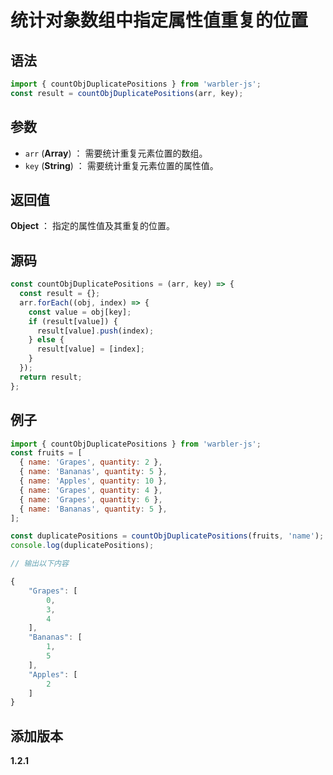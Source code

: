 # 统计对象数组中指定属性值重复的位置

## 语法

```js
import { countObjDuplicatePositions } from 'warbler-js';
const result = countObjDuplicatePositions(arr, key);
```

## 参数

- `arr` (**Array**) ： 需要统计重复元素位置的数组。
- `key` (**String**) ： 需要统计重复元素位置的属性值。

## 返回值

**Object** ： 指定的属性值及其重复的位置。

## 源码

```js
const countObjDuplicatePositions = (arr, key) => {
  const result = {};
  arr.forEach((obj, index) => {
    const value = obj[key];
    if (result[value]) {
      result[value].push(index);
    } else {
      result[value] = [index];
    }
  });
  return result;
};
```

## 例子

```js
import { countObjDuplicatePositions } from 'warbler-js';
const fruits = [
  { name: 'Grapes', quantity: 2 },
  { name: 'Bananas', quantity: 5 },
  { name: 'Apples', quantity: 10 },
  { name: 'Grapes', quantity: 4 },
  { name: 'Grapes', quantity: 6 },
  { name: 'Bananas', quantity: 5 },
];

const duplicatePositions = countObjDuplicatePositions(fruits, 'name');
console.log(duplicatePositions);

// 输出以下内容

{
    "Grapes": [
        0,
        3,
        4
    ],
    "Bananas": [
        1,
        5
    ],
    "Apples": [
        2
    ]
}

```

## 添加版本

**1.2.1**
